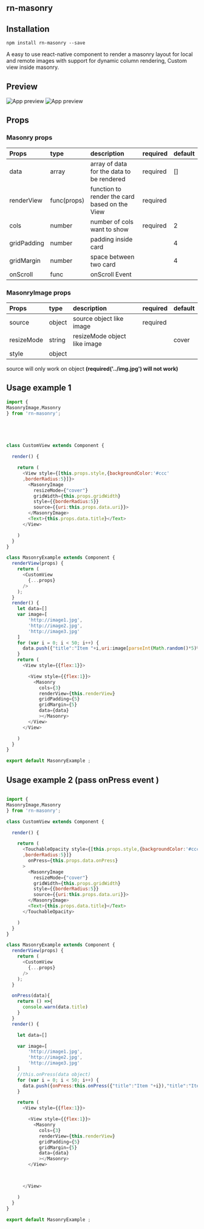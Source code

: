 ## rn-masonry

## Installation
```
npm install rn-masonry --save
```


A easy to use react-native component to render a masonry layout for local and remote images with support for dynamic column rendering, Custom view inside masonry.





## Preview

![App preview](/ios.png)
![App preview](/android.png)



## Props

### Masonry props

| Props    | type   | description                                                                                             | required | default                          |
|:----------|:--------|:---------------------------------------------------------------------------------------------------------|:----------------------------------|:------------|
| data    | array | array of data for the data to be rendered | required |[]
| renderView    | func(props) | function to render the card based on the View| required |
| cols    | number | number of cols want to show | required | 2
| gridPadding    | number | padding inside card | | 4
| gridMargin    | number | space between two card	 | | 4
| onScroll    | func | onScroll Event	 | |

### MasonryImage props

| Props    | type   | description                                                                                             | required | default                          |
|:----------|:--------|:---------------------------------------------------------------------------------------------------------|:----------------------------------|:------------|
| source    |object | source object like image | required |
| resizeMode    | string| resizeMode object like image | | cover
| style    |object|  | |

source will only work on object  **(required('../img.jpg') will not work)**







## Usage example 1


```javascript
import {
MasonryImage,Masonry
} from 'rn-masonry';





class CustomView extends Component {

  render() {

    return (
      <View style={[this.props.style,{backgroundColor:'#ccc'
      ,borderRadius:5}]}>
        <MasonryImage
          resizeMode={"cover"}
          gridWidth={this.props.gridWidth}
          style={{borderRadius:5}}
          source={{uri:this.props.data.uri}}>
        </MasonryImage>
        <Text>{this.props.data.title}</Text>
      </View>

    )
  }
}

class MasonryExample extends Component {
  renderView(props) {
    return (
      <CustomView
        {...props}
      />
    );
  }
  render() {  
    let data=[]
    var image=[
        'http://image1.jpg',
        'http://image2.jpg',
        'http://image3.jpg'
    ]
    for (var i = 0; i < 50; i++) {
      data.push({"title":"Item "+i,uri:image[parseInt(Math.random()*5)%3]})
    }
    return (
      <View style={{flex:1}}>

        <View style={{flex:1}}>
          <Masonry
            cols={3}
            renderView={this.renderView}
            gridPadding={5}
            gridMargin={5}
            data={data}
            ></Masonry>
        </View>
      </View>

    )
  }
}

export default MasonryExample ;

```

## Usage example 2 (pass onPress event )


```javascript

import {
MasonryImage,Masonry
} from 'rn-masonry';

class CustomView extends Component {

  render() {

    return (
      <TouchableOpacity style={[this.props.style,{backgroundColor:'#ccc'
      ,borderRadius:5}]}
        onPress={this.props.data.onPress}
      >
        <MasonryImage
          resizeMode={"cover"}
          gridWidth={this.props.gridWidth}
          style={{borderRadius:5}}
          source={{uri:this.props.data.uri}}>
        </MasonryImage>
        <Text>{this.props.data.title}</Text>
      </TouchableOpacity>

    )
  }
}

class MasonryExample extends Component {
  renderView(props) {
    return (
      <CustomView
        {...props}
      />
    );
  }

  onPress(data){
    return () =>{
      console.warn(data.title)
    }
  }
  render() {

    let data=[]

    var image=[
        'http://image1.jpg',
        'http://image2.jpg',
        'http://image3.jpg'
    ]
    //this.onPress(data object)
    for (var i = 0; i < 50; i++) {
      data.push({onPress:this.onPress({"title":"Item "+i}),"title":"Item "+i,uri:image[parseInt(Math.random()*5)%3]})
    }

    return (
      <View style={{flex:1}}>

        <View style={{flex:1}}>
          <Masonry
            cols={3}
            renderView={this.renderView}
            gridPadding={5}
            gridMargin={5}
            data={data}
            ></Masonry>
        </View>



      </View>

    )
  }
}

export default MasonryExample ;



```
